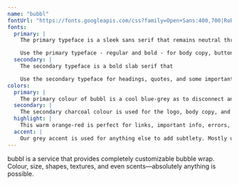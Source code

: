 ```yaml
---
name: "bubbl"
fontUrl: "https://fonts.googleapis.com/css?family=Open+Sans:400,700|Roboto+Slab:700"
fonts:
  primary: |
    The primary typeface is a sleek sans serif that remains neutral throughout the entire site.

    Use the primary typeface - regular and bold - for body copy, buttons, blockquotes, and anything else.
  secondary: |
    The secondary typeface is a bold slab serif that

    Use the secondary typeface for headings, quotes, and some important notices.
colors:
  primary: |
    The primary colour of bubbl is a cool blue-grey as to disconnect any idea of "bubble bath". Use for headers, lists, and icons.
  secondary: |
    The secondary charcoal colour is used for the logo, body copy, and blockquotes. It's close enough to black to be the default text colour.
  highlight: |
    This warm orange-red is perfect for links, important info, errors, and notices as it catches one's attention. It contrasts well with the other colours.
  accent: |
    Our grey accent is used for anything else to add subtlety. Mostly used as a hover colour and the background when highlighting text.
---
```


bubbl is a service that provides completely customizable bubble wrap. Colour, size, shapes, textures, and even scents—absolutely anything is possible.
